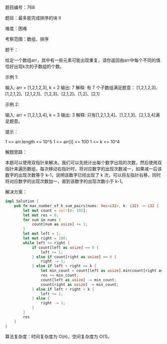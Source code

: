 题目编号：768

题目：最多能完成排序的块 II

难度：困难

考察范围：数组、排序

题干：

给定一个数组arr，其中有一些元素可能出现重复，请你返回由arr中每个不同的值恰好出现k次的子数组的个数。

示例 1:

输入: arr = [1,2,1,2,3], k = 2
输出: 7
解释: 有 7 个子数组满足题意：
[1,2,1,2,3]、[1,2,1,2]、[2,1,2,1]、[1,2,3]、[2,1,2]、[1,2]、[2,1]

示例 2:

输入: arr = [1,2,1,3,4], k = 3
输出: 3
解释: 只有[1,2,1,3,4]、[1,2,1,3]、[2,1,3,4]满足题意。

提示：

1 <= arr.length <= 10^5
1 <= arr[i] <= 100
1 <= k <= 10^4

解题思路：

本题可以使用双指针来解决。我们可以先统计出每个数字出现的次数，然后使用双指针来遍历数组，每次移动右指针时，将对应数字的出现次数减一，如果减一后该数字的出现次数等于 k-1，说明该数字已经出现了 k 次，可以将左指针右移，同时将对应数字的出现次数加一，直到该数字的出现次数小于 k-1。

解决方案：

```rust
impl Solution {
    pub fn max_number_of_k_sum_pairs(nums: Vec<i32>, k: i32) -> i32 {
        let mut count = vec![0; 101];
        let mut res = 0;
        for num in nums {
            count[num as usize] += 1;
        }
        let mut left = 1;
        let mut right = 100;
        while left <= right {
            if count[left as usize] == 0 {
                left += 1;
            } else if count[right as usize] == 0 {
                right -= 1;
            } else if left + right == k {
                let min_count = count[left as usize].min(count[right as usize]);
                res += min_count;
                count[left as usize] -= min_count;
                count[right as usize] -= min_count;
            } else if left + right < k {
                left += 1;
            } else {
                right -= 1;
            }
        }
        res
    }
}
```

算法复杂度：时间复杂度为 O(n)，空间复杂度为 O(1)。